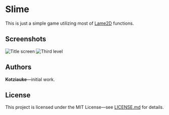 # Slime

This is just a simple game utilizing most of [Lame2D](https://github.com/Kotziauke/Lame2D) functions.


## Screenshots

![Title screen](https://i.imgur.com/G3vXkHH.png) ![Third level](https://i.imgur.com/77fvnXi.png)


## Authors

**Kotziauke**—initial work.


## License

This project is licensed under the MIT License—see [LICENSE.md](LICENSE.md) for details.

